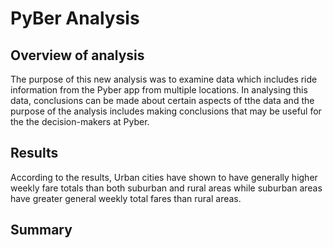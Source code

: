 # PyBer Analysis

## Overview of analysis
The purpose of this new analysis was to examine data which includes ride information from the Pyber app from multiple locations. In analysing this data, conclusions can be made about certain aspects of tthe data and the purpose of the analysis includes making conclusions that may be useful for the the decision-makers at Pyber.

## Results
According to the results, Urban cities have shown to have generally higher weekly fare totals than both suburban and rural areas while suburban areas have greater general weekly total fares than rural areas.

## Summary
